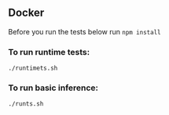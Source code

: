 ## Docker

Before you run the tests below run `npm install`

### To run runtime tests:
`./runtimets.sh`

### To run basic inference:
`./runts.sh`